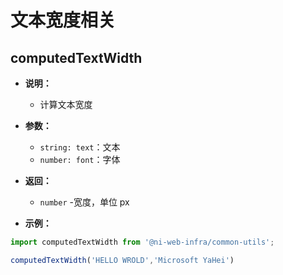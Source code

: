 # 文本宽度相关

## computedTextWidth

- **说明：**
  - 计算文本宽度
- **参数：**
  - `string: text`：文本  
  - `number: font`：字体 
- **返回：** 
  - `number` -宽度，单位 px 

- **示例：**

```js
import computedTextWidth from '@ni-web-infra/common-utils';

computedTextWidth('HELLO WROLD','Microsoft YaHei')
```